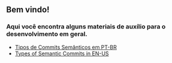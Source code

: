 ## Bem vindo!

### Aqui você encontra alguns materiais de auxílio para o desenvolvimento em geral.

- [Tipos de Commits Semânticos em PT-BR](https://github.com/eduardo-ibarr/helpers/blob/master/pt-br/tipos-commits-semanticos.md)
- [Types of Semantic Commits in EN-US](https://github.com/eduardo-ibarr/helpers/blob/master/en-us/commit-semantic-types.md)
